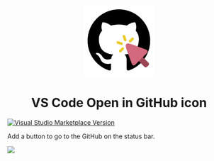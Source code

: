 <p align="center">
  <img src="./res/icon.png" height="160"/>
</p>

<h1 align="center">VS Code Open in GitHub icon</h1>

<a href="https://marketplace.visualstudio.com/items?itemName=xsf0105.open-in-github-icon" target="__blank"><img src="https://img.shields.io/visual-studio-marketplace/v/xsf0105.open-in-github-icon.svg?color=eee&amp;label=VS%20Code%20Marketplace&logo=visual-studio-code" alt="Visual Studio Marketplace Version" /></a>

Add a button to go to the GitHub on the status bar.

![](https://user-images.githubusercontent.com/11247099/230333941-29312ebb-432d-46be-bc26-c2ff4e5d284c.png)
